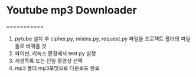 # Youtube mp3 Downloader
===========
1. pytube 설치 후 cipher.py, mixins.py, request.py 파일을 프로젝트 폴더의 파일들로 바꿔줄 것
2. 파이썬, 리눅스 환경에서 test.py 실행
3. 재생목록 또는 단일 동영상 선택
4. mp3 폴더 mp3포맷으로 다운로드 완료

